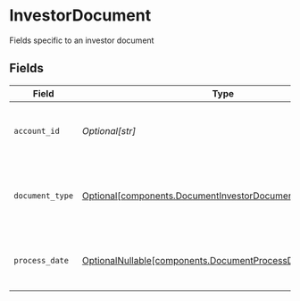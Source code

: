 # InvestorDocument

Fields specific to an investor document


## Fields

| Field                                                                                                                        | Type                                                                                                                         | Required                                                                                                                     | Description                                                                                                                  | Example                                                                                                                      |
| ---------------------------------------------------------------------------------------------------------------------------- | ---------------------------------------------------------------------------------------------------------------------------- | ---------------------------------------------------------------------------------------------------------------------------- | ---------------------------------------------------------------------------------------------------------------------------- | ---------------------------------------------------------------------------------------------------------------------------- |
| `account_id`                                                                                                                 | *Optional[str]*                                                                                                              | :heavy_minus_sign:                                                                                                           | Identifies the account relevant to the document                                                                              | 01HCZ4ZE2248BR4SC6DE5KFF8S                                                                                                   |
| `document_type`                                                                                                              | [Optional[components.DocumentInvestorDocumentDocumentType]](../../models/components/documentinvestordocumentdocumenttype.md) | :heavy_minus_sign:                                                                                                           | Describes the contents of a document and how it is used                                                                      | CONFIRM_DAILY                                                                                                                |
| `process_date`                                                                                                               | [OptionalNullable[components.DocumentProcessDate]](../../models/components/documentprocessdate.md)                           | :heavy_minus_sign:                                                                                                           | Date that the related activities were processed                                                                              |                                                                                                                              |